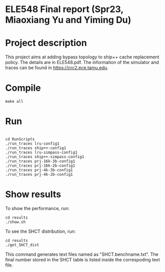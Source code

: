 # ELE548 Final report (Spr23, Miaoxiang Yu and Yiming Du)

# Project description

This project aims at adding bypass topology to ship++ cache replacement policy. The details are in ELE548.pdf. The information of the simulator and traces can be found in https://crc2.ece.tamu.edu.


# Compile

```shell
make all
```

# Run

```shell

cd RunScripts
./run_traces lru-config1
./run_traces ship++-config1
./run_traces lru-simpass-config1
./run_traces ship++-simpass-config1
./run_traces prj-16k-3b-config1
./run_traces prj-16k-2b-config1
./run_traces prj-4k-3b-config1
./run_traces prj-4k-2b-config1

```

# Show results

To show the performance, run:

```shell
cd results
./show.sh
```

To see the SHCT distribution, run:

```shell
cd results
./get_SHCT_dist
```

This command generates text files named as "SHCT.benchname.txt". The final number stored in the SHCT table is listed inside the correspoding text file.

